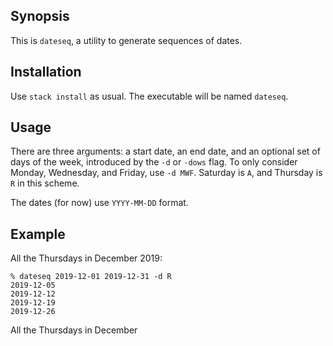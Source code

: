 ## Synopsis

This is `dateseq`, a utility to generate sequences of dates.

## Installation

Use `stack install` as usual.  The executable will be named `dateseq`.

## Usage

There are three arguments: a start date, an end date, and an optional
set of days of the week, introduced by the `-d` or `-dows` flag.
To only consider Monday, Wednesday, and Friday, use `-d MWF`.
Saturday is `A`, and Thursday is `R` in this scheme.

The dates (for now) use `YYYY-MM-DD` format.

## Example

All the Thursdays in December 2019:

```shell
% dateseq 2019-12-01 2019-12-31 -d R
2019-12-05
2019-12-12
2019-12-19
2019-12-26
```

All the Thursdays in December
